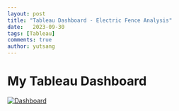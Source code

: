 ```yaml
---
layout: post
title: "Tableau Dashboard - Electric Fence Analysis"
date:   2023-09-30
tags: [Tableau]
comments: true
author: yutsang
---
```


# My Tableau Dashboard

<div class='tableauPlaceholder' id='viz1733156483204' style='position: relative'>
    <noscript><a href='#'><img alt='Dashboard ' src='https://public.tableau.com/static/images/El/Electricfence/Dashboard/1_rss.png' style='border: none'></a></noscript>
    <object class='tableauViz' style='display:none;'>
        <param name='host_url' value='https%3A%2F%2Fpublic.tableau.com%2F'/>
        <param name='embed_code_version' value='3'/>
        <param name='site_root' value=''/>
        <param name='name' value='Electricfence/Dashboard'/>
        <param name='tabs' value='no'/>
        <param name='toolbar' value='yes'/>
        <param name='static_image' value='https://public.tableau.com/static/images/El/Electricfence/Dashboard/1.png'/>
        <param name='animate_transition' value='yes'/>
        <param name='display_static_image' value='yes'/>
        <param name='display_spinner' value='yes'/>
        <param name='display_overlay' value='yes'/>
        <param name='display_count' value='yes'/>
        <param name='language' value='en-GB'/>
    </object>
</div>
<script type="text/javascript">
    var divElement = document.getElementById('viz1733156483204');
    var vizElement = divElement.getElementsByTagName('object')[0];
    vizElement.style.width = '1400px';
    vizElement.style.height = '927px';
    var scriptElement = document.createElement('script');
    scriptElement.src = 'https://public.tableau.com/javascripts/api/viz_v1.js';
    vizElement.parentNode.insertBefore(scriptElement, vizElement);
</script>